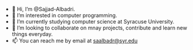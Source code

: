 - 👋 Hi, I’m @Sajjad-Albadri.
- 👀 I’m interested in computer programming.
- 🌱 I’m currently studying computer science at Syracuse University.
- 💞️ I’m looking to collaborate on mnay projects, contribute and learn new things everyday.
- 📫 You can reach me by email at saalbadr@syr.edu

<!---
Sajjad-Albadri/Sajjad-Albadri is a ✨ special ✨ repository because its `README.md` (this file) appears on your GitHub profile.
You can click the Preview link to take a look at your changes.
--->
